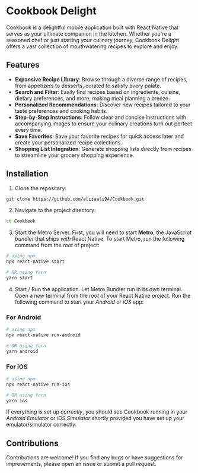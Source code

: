 # Cookbook Delight

Cookbook is a delightful mobile application built with React Native that serves as your ultimate companion in the kitchen. Whether you're a seasoned chef or just starting your culinary journey, Cookbook Delight offers a vast collection of mouthwatering recipes to explore and enjoy.

## Features

- **Expansive Recipe Library**: Browse through a diverse range of recipes, from appetizers to desserts, curated to satisfy every palate.
- **Search and Filter**: Easily find recipes based on ingredients, cuisine, dietary preferences, and more, making meal planning a breeze.
- **Personalized Recommendations**: Discover new recipes tailored to your taste preferences and cooking habits.
- **Step-by-Step Instructions**: Follow clear and concise instructions with accompanying images to ensure your culinary creations turn out perfect every time.
- **Save Favorites**: Save your favorite recipes for quick access later and create your personalized recipe collections.
- **Shopping List Integration**: Generate shopping lists directly from recipes to streamline your grocery shopping experience.

## Installation

1. Clone the repository:

```bash
git clone https://github.com/alizaali94/Cookbook.git
```

2. Navigate to the project directory:

```bash
cd Cookbook
```

3. Start the Metro Server. First, you will need to start **Metro**, the JavaScript _bundler_ that ships _with_ React Native. To start Metro, run the following command from the _root_ of project:

```bash
# using npm
npx react-native start

# OR using Yarn
yarn start
```

4. Start / Run the application. Let Metro Bundler run in its _own_ terminal. Open a _new_ terminal from the _root_ of your React Native project. Run the following command to start your _Android_ or _iOS_ app:

### For Android

```bash
# using npm
npx react-native run-android

# OR using Yarn
yarn android
```

### For iOS

```bash
# using npm
npx react-native run-ios

# OR using Yarn
yarn ios
```

If everything is set up _correctly_, you should see Cookbook running in your _Android Emulator_ or _iOS Simulator_ shortly provided you have set up your emulator/simulator correctly.

## Contributions

Contributions are welcome! If you find any bugs or have suggestions for improvements, please open an issue or submit a pull request.


